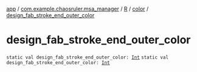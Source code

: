 [app](../../../index.md) / [com.example.chaosruler.msa_manager](../../index.md) / [R](../index.md) / [color](index.md) / [design_fab_stroke_end_outer_color](.)

# design_fab_stroke_end_outer_color

`static val design_fab_stroke_end_outer_color: `[`Int`](https://kotlinlang.org/api/latest/jvm/stdlib/kotlin/-int/index.html)
`static val design_fab_stroke_end_outer_color: `[`Int`](https://kotlinlang.org/api/latest/jvm/stdlib/kotlin/-int/index.html)